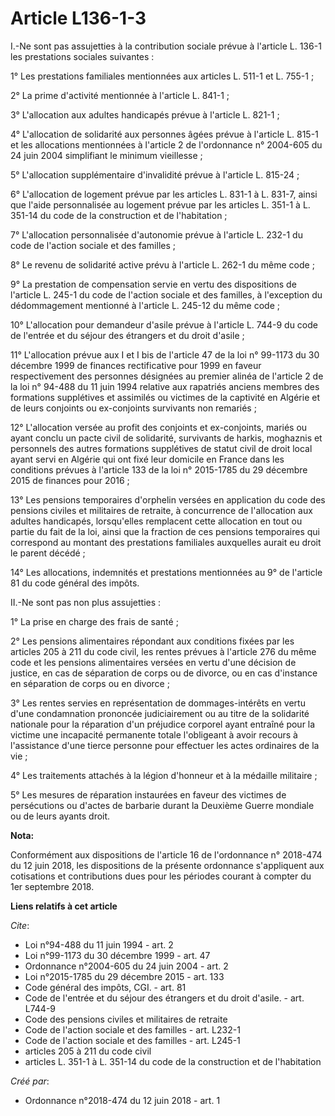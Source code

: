 # Article L136-1-3

I.-Ne sont pas assujetties à la contribution sociale prévue à l'article L. 136-1 les prestations sociales suivantes :

1° Les prestations familiales mentionnées aux articles L. 511-1 et L. 755-1 ;

2° La prime d'activité mentionnée à l'article L. 841-1 ;

3° L'allocation aux adultes handicapés prévue à l'article L. 821-1 ;

4° L'allocation de solidarité aux personnes âgées prévue à l'article L. 815-1 et les allocations mentionnées à l'article 2 de
l'ordonnance n° 2004-605 du 24 juin 2004 simplifiant le minimum vieillesse ;

5° L'allocation supplémentaire d'invalidité prévue à l'article L. 815-24 ;

6° L'allocation de logement prévue par les articles L. 831-1 à L. 831-7, ainsi que l'aide personnalisée au logement prévue
par les articles L. 351-1 à L. 351-14 du code de la construction et de l'habitation ;

7° L'allocation personnalisée d'autonomie prévue à l'article L. 232-1 du code de l'action sociale et des familles ;

8° Le revenu de solidarité active prévu à l'article L. 262-1 du même code ;

9° La prestation de compensation servie en vertu des dispositions de l'article L. 245-1 du code de l'action sociale et des
familles, à l'exception du dédommagement mentionné à l'article L. 245-12 du même code ;

10° L'allocation pour demandeur d'asile prévue à l'article L. 744-9 du code de l'entrée et du séjour des étrangers et du
droit d'asile ;

11° L'allocation prévue aux I et I bis de l'article 47 de la loi n° 99-1173 du 30 décembre 1999 de finances rectificative
pour 1999 en faveur respectivement des personnes désignées au premier alinéa de l'article 2 de la loi n° 94-488 du 11 juin
1994 relative aux rapatriés anciens membres des formations supplétives et assimilés ou victimes de la captivité en Algérie et
de leurs conjoints ou ex-conjoints survivants non remariés ;

12° L'allocation versée au profit des conjoints et ex-conjoints, mariés ou ayant conclu un pacte civil de solidarité,
survivants de harkis, moghaznis et personnels des autres formations supplétives de statut civil de droit local ayant servi en
Algérie qui ont fixé leur domicile en France dans les conditions prévues à l'article 133 de la loi n° 2015-1785 du 29
décembre 2015 de finances pour 2016 ;

13° Les pensions temporaires d'orphelin versées en application du code des pensions civiles et militaires de retraite, à
concurrence de l'allocation aux adultes handicapés, lorsqu'elles remplacent cette allocation en tout ou partie du fait de la
loi, ainsi que la fraction de ces pensions temporaires qui correspond au montant des prestations familiales auxquelles aurait
eu droit le parent décédé ;

14° Les allocations, indemnités et prestations mentionnées au 9° de l'article 81 du code général des impôts.

II.-Ne sont pas non plus assujetties :

1° La prise en charge des frais de santé ;

2° Les pensions alimentaires répondant aux conditions fixées par les articles 205 à 211 du code civil, les rentes prévues à
l'article 276 du même code et les pensions alimentaires versées en vertu d'une décision de justice, en cas de séparation de
corps ou de divorce, ou en cas d'instance en séparation de corps ou en divorce ;

3° Les rentes servies en représentation de dommages-intérêts en vertu d'une condamnation prononcée judiciairement ou au titre
de la solidarité nationale pour la réparation d'un préjudice corporel ayant entraîné pour la victime une incapacité
permanente totale l'obligeant à avoir recours à l'assistance d'une tierce personne pour effectuer les actes ordinaires de la
vie ;

4° Les traitements attachés à la légion d'honneur et à la médaille militaire ;

5° Les mesures de réparation instaurées en faveur des victimes de persécutions ou d'actes de barbarie durant la Deuxième
Guerre mondiale ou de leurs ayants droit.

**Nota:**

Conformément aux dispositions de l'article 16 de l'ordonnance n° 2018-474 du 12 juin 2018, les dispositions de la présente
ordonnance s'appliquent aux cotisations et contributions dues pour les périodes courant à compter du 1er septembre 2018.

**Liens relatifs à cet article**

_Cite_:

  - Loi n°94-488 du 11 juin 1994 - art. 2
  - Loi n°99-1173 du 30 décembre 1999 - art. 47
  - Ordonnance n°2004-605 du 24 juin 2004 - art. 2
  - Loi n°2015-1785 du 29 décembre 2015 - art. 133
  - Code général des impôts, CGI. - art. 81
  - Code de l'entrée et du séjour des étrangers et du droit d'asile. - art. L744-9
  - Code des pensions civiles et militaires de retraite
  - Code de l'action sociale et des familles - art. L232-1
  - Code de l'action sociale et des familles - art. L245-1
  - articles 205 à 211 du code civil
  - articles L. 351-1 à L. 351-14 du code de la construction et de l'habitation

_Créé par_:

  - Ordonnance n°2018-474 du 12 juin 2018 - art. 1
